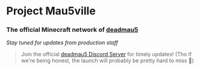# Project Mau5ville

### The official Minecraft network of [deadmau5](https://en.wikipedia.org/wiki/Deadmau5)

*Stay tuned for updates from production staff*

> Join the official [deadmau5 Discord Server](https://discord.gg/mau5cord) for timely updates!
> (Tho if we're being honest, the launch will probably be pretty hard to miss 🤔)
